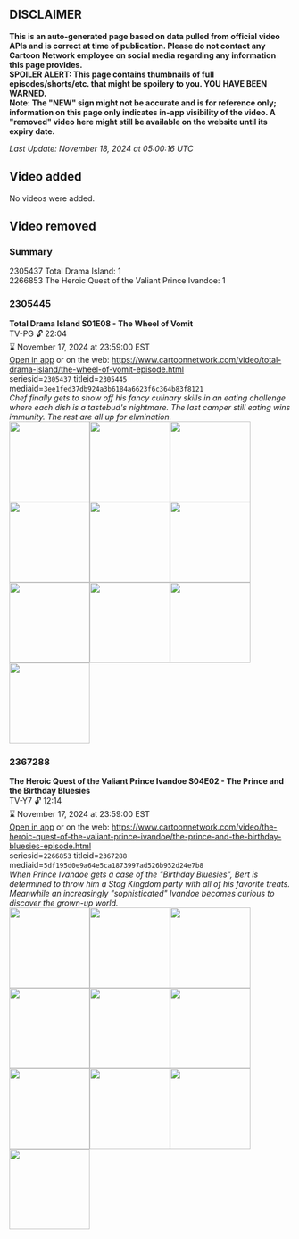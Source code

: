 ## DISCLAIMER
**This is an auto-generated page based on data pulled from official video APIs and is correct at time of publication. Please do not contact any Cartoon Network employee on social media regarding any information this page provides.**  
**SPOILER ALERT: This page contains thumbnails of full episodes/shorts/etc. that might be spoilery to you. YOU HAVE BEEN WARNED.**  
**Note: The "NEW" sign might not be accurate and is for reference only; information on this page only indicates in-app visibility of the video. A "removed" video here might still be available on the website until its expiry date.**  

_Last Update: November 18, 2024 at 05:00:16 UTC_
## Video added
No videos were added.  
## Video removed
### Summary
2305437 Total Drama Island: 1  
2266853 The Heroic Quest of the Valiant Prince Ivandoe: 1  
### 2305445
**Total Drama Island S01E08 - The Wheel of Vomit**  
TV-PG 🔓 22:04  
⌛ November 17, 2024 at 23:59:00 EST  
[Open in app](https://cnvideo.sercomkc.org/redirector.html?type=cnapp&seriesid=10000000000&titleid=2305445&mediaid=3ee1fed37db924a3b6184a6623f6c364b83f8121) or on the web: https://www.cartoonnetwork.com/video/total-drama-island/the-wheel-of-vomit-episode.html  
seriesid=`2305437` titleid=`2305445` mediaid=`3ee1fed37db924a3b6184a6623f6c364b83f8121`  
_Chef finally gets to show off his fancy culinary skills in an eating challenge where each dish is a tastebud's nightmare. The last camper still eating wins immunity. The rest are all up for elimination._  
<a href="https://s3.amazonaws.com/cartoonorchestrator/2305445_001_1280x720.jpg"><img src="https://s3.amazonaws.com/cartoonorchestrator/2305445_001_640x360.jpg" height="144px" /></a><a href="https://s3.amazonaws.com/cartoonorchestrator/2305445_002_1280x720.jpg"><img src="https://s3.amazonaws.com/cartoonorchestrator/2305445_002_640x360.jpg" height="144px" /></a><a href="https://s3.amazonaws.com/cartoonorchestrator/2305445_003_1280x720.jpg"><img src="https://s3.amazonaws.com/cartoonorchestrator/2305445_003_640x360.jpg" height="144px" /></a><a href="https://s3.amazonaws.com/cartoonorchestrator/2305445_004_1280x720.jpg"><img src="https://s3.amazonaws.com/cartoonorchestrator/2305445_004_640x360.jpg" height="144px" /></a><a href="https://s3.amazonaws.com/cartoonorchestrator/2305445_005_1280x720.jpg"><img src="https://s3.amazonaws.com/cartoonorchestrator/2305445_005_640x360.jpg" height="144px" /></a><a href="https://s3.amazonaws.com/cartoonorchestrator/2305445_006_1280x720.jpg"><img src="https://s3.amazonaws.com/cartoonorchestrator/2305445_006_640x360.jpg" height="144px" /></a><a href="https://s3.amazonaws.com/cartoonorchestrator/2305445_007_1280x720.jpg"><img src="https://s3.amazonaws.com/cartoonorchestrator/2305445_007_640x360.jpg" height="144px" /></a><a href="https://s3.amazonaws.com/cartoonorchestrator/2305445_008_1280x720.jpg"><img src="https://s3.amazonaws.com/cartoonorchestrator/2305445_008_640x360.jpg" height="144px" /></a><a href="https://s3.amazonaws.com/cartoonorchestrator/2305445_009_1280x720.jpg"><img src="https://s3.amazonaws.com/cartoonorchestrator/2305445_009_640x360.jpg" height="144px" /></a><a href="https://s3.amazonaws.com/cartoonorchestrator/2305445_010_1280x720.jpg"><img src="https://s3.amazonaws.com/cartoonorchestrator/2305445_010_640x360.jpg" height="144px" /></a>
### 2367288
**The Heroic Quest of the Valiant Prince Ivandoe S04E02 - The Prince and the Birthday Bluesies**  
TV-Y7 🔓 12:14  
⌛ November 17, 2024 at 23:59:00 EST  
[Open in app](https://cnvideo.sercomkc.org/redirector.html?type=cnapp&seriesid=10000000000&titleid=2367288&mediaid=5df195d0e9a64e5ca1873997ad526b952d24e7b8) or on the web: https://www.cartoonnetwork.com/video/the-heroic-quest-of-the-valiant-prince-ivandoe/the-prince-and-the-birthday-bluesies-episode.html  
seriesid=`2266853` titleid=`2367288` mediaid=`5df195d0e9a64e5ca1873997ad526b952d24e7b8`  
_When Prince Ivandoe gets a case of the "Birthday Bluesies", Bert is determined to throw him a Stag Kingdom party with all of his favorite treats. Meanwhile an increasingly "sophisticated" Ivandoe becomes curious to discover the grown-up world._  
<a href="https://s3.amazonaws.com/cartoonorchestrator/2367288_001_1280x720.jpg"><img src="https://s3.amazonaws.com/cartoonorchestrator/2367288_001_640x360.jpg" height="144px" /></a><a href="https://s3.amazonaws.com/cartoonorchestrator/2367288_002_1280x720.jpg"><img src="https://s3.amazonaws.com/cartoonorchestrator/2367288_002_640x360.jpg" height="144px" /></a><a href="https://s3.amazonaws.com/cartoonorchestrator/2367288_003_1280x720.jpg"><img src="https://s3.amazonaws.com/cartoonorchestrator/2367288_003_640x360.jpg" height="144px" /></a><a href="https://s3.amazonaws.com/cartoonorchestrator/2367288_004_1280x720.jpg"><img src="https://s3.amazonaws.com/cartoonorchestrator/2367288_004_640x360.jpg" height="144px" /></a><a href="https://s3.amazonaws.com/cartoonorchestrator/2367288_005_1280x720.jpg"><img src="https://s3.amazonaws.com/cartoonorchestrator/2367288_005_640x360.jpg" height="144px" /></a><a href="https://s3.amazonaws.com/cartoonorchestrator/2367288_006_1280x720.jpg"><img src="https://s3.amazonaws.com/cartoonorchestrator/2367288_006_640x360.jpg" height="144px" /></a><a href="https://s3.amazonaws.com/cartoonorchestrator/2367288_007_1280x720.jpg"><img src="https://s3.amazonaws.com/cartoonorchestrator/2367288_007_640x360.jpg" height="144px" /></a><a href="https://s3.amazonaws.com/cartoonorchestrator/2367288_008_1280x720.jpg"><img src="https://s3.amazonaws.com/cartoonorchestrator/2367288_008_640x360.jpg" height="144px" /></a><a href="https://s3.amazonaws.com/cartoonorchestrator/2367288_009_1280x720.jpg"><img src="https://s3.amazonaws.com/cartoonorchestrator/2367288_009_640x360.jpg" height="144px" /></a><a href="https://s3.amazonaws.com/cartoonorchestrator/2367288_010_1280x720.jpg"><img src="https://s3.amazonaws.com/cartoonorchestrator/2367288_010_640x360.jpg" height="144px" /></a>

